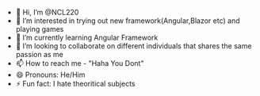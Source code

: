 - 👋 Hi, I’m @NCL220 
- 👀 I’m interested in trying out new framework(Angular,Blazor etc) and playing games 
- 🌱 I’m currently learning Angular Framework
- 💞️ I’m looking to collaborate on different individuals that shares the same passion as me
- 📫 How to reach me - "Haha You Dont"
- 😄 Pronouns: He/Him
- ⚡ Fun fact: I hate theoritical subjects

<!---
NCL220/NCL220 is a ✨ special ✨ repository because its `README.md` (this file) appears on your GitHub profile.
You can click the Preview link to take a look at your changes.
--->
